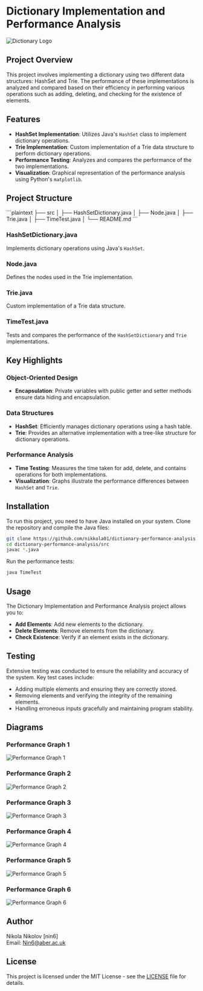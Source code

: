 
# Dictionary Implementation and Performance Analysis

![Dictionary Logo](link-to-logo-image)

## Project Overview

This project involves implementing a dictionary using two different data structures: HashSet and Trie. The performance of these implementations is analyzed and compared based on their efficiency in performing various operations such as adding, deleting, and checking for the existence of elements.

## Features

- **HashSet Implementation**: Utilizes Java's `HashSet` class to implement dictionary operations.
- **Trie Implementation**: Custom implementation of a Trie data structure to perform dictionary operations.
- **Performance Testing**: Analyzes and compares the performance of the two implementations.
- **Visualization**: Graphical representation of the performance analysis using Python's `matplotlib`.

## Project Structure

\`\`\`plaintext
├── src
│   ├── HashSetDictionary.java
│   ├── Node.java
│   ├── Trie.java
│   ├── TimeTest.java
│   └── README.md
\`\`\`

### HashSetDictionary.java
Implements dictionary operations using Java's `HashSet`.

### Node.java
Defines the nodes used in the Trie implementation.

### Trie.java
Custom implementation of a Trie data structure.

### TimeTest.java
Tests and compares the performance of the `HashSetDictionary` and `Trie` implementations.

## Key Highlights

### Object-Oriented Design
- **Encapsulation**: Private variables with public getter and setter methods ensure data hiding and encapsulation.

### Data Structures
- **HashSet**: Efficiently manages dictionary operations using a hash table.
- **Trie**: Provides an alternative implementation with a tree-like structure for dictionary operations.

### Performance Analysis
- **Time Testing**: Measures the time taken for add, delete, and contains operations for both implementations.
- **Visualization**: Graphs illustrate the performance differences between `HashSet` and `Trie`.

## Installation

To run this project, you need to have Java installed on your system. Clone the repository and compile the Java files:

```bash
git clone https://github.com/nikkola01/dictionary-performance-analysis.git
cd dictionary-performance-analysis/src
javac *.java
```

Run the performance tests:

```bash
java TimeTest
```

## Usage

The Dictionary Implementation and Performance Analysis project allows you to:

- **Add Elements**: Add new elements to the dictionary.
- **Delete Elements**: Remove elements from the dictionary.
- **Check Existence**: Verify if an element exists in the dictionary.

## Testing

Extensive testing was conducted to ensure the reliability and accuracy of the system. Key test cases include:

- Adding multiple elements and ensuring they are correctly stored.
- Removing elements and verifying the integrity of the remaining elements.
- Handling erroneous inputs gracefully and maintaining program stability.

## Diagrams

### Performance Graph 1
![Performance Graph 1](cs21120_image_0.png)

### Performance Graph 2
![Performance Graph 2](cs21120_image_1.png)

### Performance Graph 3
![Performance Graph 3](cs21120_image_2.png)

### Performance Graph 4
![Performance Graph 4](cs21120_image_3.png)

### Performance Graph 5
![Performance Graph 5](cs21120_image_4.png)

### Performance Graph 6
![Performance Graph 6](cs21120_image_5.png)


## Author

Nikola Nikolov [nin6]  
Email: [Nin6@aber.ac.uk](mailto:Nin6@aber.ac.uk)

## License

This project is licensed under the MIT License - see the [LICENSE](LICENSE) file for details.
